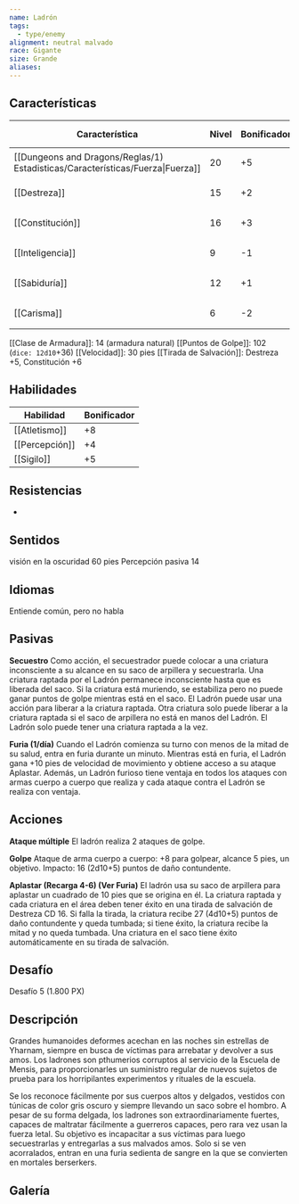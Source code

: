 ```yaml
---
name: Ladrón
tags:
  - type/enemy
alignment: neutral malvado
race: Gigante
size: Grande
aliases:
---
```


## Características

| Característica                                                                 | Nivel | Bonificador | Lanzar dado      |
| ------------------------------------------------------------------------------ | ----- | ----------- | ---------------- |
| [[Dungeons and Dragons/Reglas/1) Estadisticas/Características/Fuerza\|Fuerza]] | 20    | +5          | `dice: 1d20 + 0` |
| [[Destreza]]                                                                   | 15    | +2          | `dice: 1d20 + 0` |
| [[Constitución]]                                                               | 16    | +3          | `dice: 1d20 + 0` |
| [[Inteligencia]]                                                               | 9     | -1          | `dice: 1d20 + 0` |
| [[Sabiduría]]                                                                  | 12    | +1          | `dice: 1d20 + 0` |
| [[Carisma]]                                                                    | 6     | -2          | `dice: 1d20 + 0` |

[[Clase de Armadura]]: 14 (armadura natural)
[[Puntos de Golpe]]: 102 (`dice: 12d10`+36)
[[Velocidad]]: 30 pies
[[Tirada de Salvación]]: Destreza +5, Constitución +6

## Habilidades

| Habilidad      | Bonificador |
| -------------- | ----------- |
| [[Atletismo]]  | +8          |
| [[Percepción]] | +4          |
| [[Sigilo]]     | +5          |

## Resistencias

-

## Sentidos

visión en la oscuridad 60 pies
Percepción pasiva 14

## Idiomas

Entiende común, pero no habla

## Pasivas

**Secuestro**
Como acción, el secuestrador puede colocar a una criatura inconsciente a su alcance en su saco de arpillera y secuestrarla. Una criatura raptada por el Ladrón permanece inconsciente hasta que es liberada del saco. Si la criatura está muriendo, se estabiliza pero no puede ganar puntos de golpe mientras está en el saco. El Ladrón puede usar una acción para liberar a la criatura raptada. Otra criatura solo puede liberar a la criatura raptada si el saco de arpillera no está en manos del Ladrón. El Ladrón solo puede tener una criatura raptada a la vez.

**Furia (1/día)**
Cuando el Ladrón comienza su turno con menos de la mitad de su salud, entra en furia durante un minuto. Mientras está en furia, el Ladrón gana +10 pies de velocidad de movimiento y obtiene acceso a su ataque Aplastar. Además, un Ladrón furioso tiene ventaja en todos los ataques con armas cuerpo a cuerpo que realiza y cada ataque contra el Ladrón se realiza con ventaja.

## Acciones

**Ataque múltiple**
El ladrón realiza 2 ataques de golpe.

**Golpe**
Ataque de arma cuerpo a cuerpo: +8 para golpear, alcance 5 pies, un objetivo.
Impacto: 16 (2d10+5) puntos de daño contundente.

**Aplastar (Recarga 4-6) (Ver Furia)**
El ladrón usa su saco de arpillera para aplastar un cuadrado de 10 pies que se origina en él. La criatura raptada y cada criatura en el área deben tener éxito en una tirada de salvación de Destreza CD 16. Si falla la tirada, la criatura recibe 27 (4d10+5) puntos de daño contundente y queda tumbada; si tiene éxito, la criatura recibe la mitad y no queda tumbada. Una criatura en el saco tiene éxito automáticamente en su tirada de salvación.

## Desafío

Desafío 5 (1.800 PX)

## Descripción

Grandes humanoides deformes acechan en las noches sin estrellas de Yharnam, siempre en busca de víctimas para arrebatar y devolver a sus amos. Los ladrones son pthumerios corruptos al servicio de la Escuela de Mensis, para proporcionarles un suministro regular de nuevos sujetos de prueba para los horripilantes experimentos y rituales de la escuela.

Se los reconoce fácilmente por sus cuerpos altos y delgados, vestidos con túnicas de color gris oscuro y siempre llevando un saco sobre el hombro. A pesar de su forma delgada, los ladrones son extraordinariamente fuertes, capaces de maltratar fácilmente a guerreros capaces, pero rara vez usan la fuerza letal. Su objetivo es incapacitar a sus víctimas para luego secuestrarlas y entregarlas a sus malvados amos. Solo si se ven acorralados, entran en una furia sedienta de sangre en la que se convierten en mortales berserkers.

## Galería
